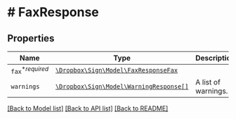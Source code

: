 # # FaxResponse



## Properties

Name | Type | Description | Notes
------------ | ------------- | ------------- | -------------
| `fax`<sup>*_required_</sup> | [```\Dropbox\Sign\Model\FaxResponseFax```](FaxResponseFax.md) |    |  |
| `warnings` | [```\Dropbox\Sign\Model\WarningResponse[]```](WarningResponse.md) |  A list of warnings.  |  |

[[Back to Model list]](../../README.md#models) [[Back to API list]](../../README.md#endpoints) [[Back to README]](../../README.md)
